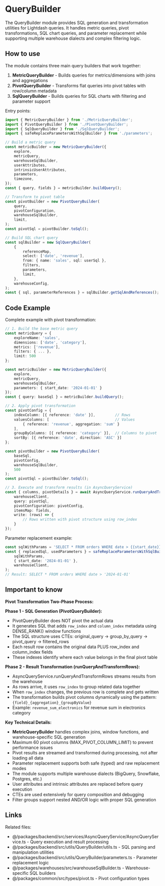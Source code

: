 # QueryBuilder

The QueryBuilder module provides SQL generation and transformation utilities for Lightdash queries. It handles metric queries, pivot transformations, SQL chart queries, and parameter replacement while supporting multiple warehouse dialects and complex filtering logic.

## How to use

The module contains three main query builders that work together:

1. **MetricQueryBuilder** - Builds queries for metrics/dimensions with joins and aggregations
2. **PivotQueryBuilder** - Transforms flat queries into pivot tables with row/column metadata
3. **SqlQueryBuilder** - Builds queries for SQL charts with filtering and parameter support

Entry points:

```typescript
import { MetricQueryBuilder } from './MetricQueryBuilder';
import { PivotQueryBuilder } from './PivotQueryBuilder';
import { SqlQueryBuilder } from './SqlQueryBuilder';
import { safeReplaceParametersWithSqlBuilder } from './parameters';

// Build a metric query
const metricBuilder = new MetricQueryBuilder({
    explore,
    metricQuery,
    warehouseSqlBuilder,
    userAttributes,
    intrinsicUserAttributes,
    parameters,
    timezone,
});
const { query, fields } = metricBuilder.buildQuery();

// Transform to pivot table
const pivotBuilder = new PivotQueryBuilder(
    query,
    pivotConfiguration,
    warehouseSqlBuilder,
    limit,
);
const pivotSql = pivotBuilder.toSql();

// Build SQL chart query
const sqlBuilder = new SqlQueryBuilder(
    {
        referenceMap,
        select: ['date', 'revenue'],
        from: { name: 'sales', sql: userSql },
        filters,
        parameters,
        limit,
    },
    warehouseConfig,
);
const { sql, parameterReferences } = sqlBuilder.getSqlAndReferences();
```

## Code Example

Complete example with pivot transformation:

```typescript
// 1. Build the base metric query
const metricQuery = {
    exploreName: 'sales',
    dimensions: ['date', 'category'],
    metrics: ['revenue'],
    filters: { ... },
    limit: 500
};

const metricBuilder = new MetricQueryBuilder({
    explore,
    metricQuery,
    warehouseSqlBuilder,
    parameters: { start_date: '2024-01-01' }
});
const { query: baseSql } = metricBuilder.buildQuery();

// 2. Apply pivot transformation
const pivotConfig = {
    indexColumn: [{ reference: 'date' }],         // Rows
    valuesColumns: [                              // Values
        { reference: 'revenue', aggregation: 'sum' }
    ],
    groupByColumns: [{ reference: 'category' }],  // Columns to pivot
    sortBy: [{ reference: 'date', direction: 'ASC' }]
};

const pivotBuilder = new PivotQueryBuilder(
    baseSql,
    pivotConfig,
    warehouseSqlBuilder,
    500
);
const pivotSql = pivotBuilder.toSql();

// 3. Execute and transform results (in AsyncQueryService)
const { columns, pivotDetails } = await AsyncQueryService.runQueryAndTransformRows({
    warehouseClient,
    query: pivotSql,
    pivotConfiguration: pivotConfig,
    itemsMap: fields,
    write: (rows) => {
        // Rows written with pivot structure using row_index
    }
});
```

Parameter replacement example:

```typescript
const sqlWithParams = 'SELECT * FROM orders WHERE date > {{start_date}}';
const { replacedSql, usedParameters } = safeReplaceParametersWithSqlBuilder(
    sqlWithParams,
    { start_date: '2024-01-01' },
    warehouseClient,
);
// Result: SELECT * FROM orders WHERE date > '2024-01-01'
```

## Important to know

**Pivot Transformation Two-Phase Process:**

**Phase 1 - SQL Generation (PivotQueryBuilder):**

-   PivotQueryBuilder does NOT pivot the actual data
-   It generates SQL that adds `row_index` and `column_index` metadata using DENSE_RANK() window functions
-   The SQL structure uses CTEs: original_query → group_by_query → pivot_query → filtered_rows
-   Each result row contains the original data PLUS row_index and column_index fields
-   These indexes identify where each value belongs in the final pivot table

**Phase 2 - Result Transformation (runQueryAndTransformRows):**

-   AsyncQueryService.runQueryAndTransformRows streams results from the warehouse
-   As rows arrive, it uses `row_index` to group related data together
-   When `row_index` changes, the previous row is complete and gets written
-   The transformation builds pivot columns dynamically using the pattern: `{field}_{aggregation}_{groupByValue}`
-   Example: `revenue_sum_electronics` for revenue sum in electronics category

**Key Technical Details:**

-   **MetricQueryBuilder** handles complex joins, window functions, and warehouse-specific SQL generation
-   Maximum 60 pivot columns (MAX_PIVOT_COLUMN_LIMIT) to prevent performance issues
-   Pivot results are streamed and transformed during processing, not after loading all data
-   Parameter replacement supports both safe (typed) and raw replacement modes
-   The module supports multiple warehouse dialects (BigQuery, Snowflake, Postgres, etc.)
-   User attributes and intrinsic attributes are replaced before query execution
-   CTEs are used extensively for query composition and debugging
-   Filter groups support nested AND/OR logic with proper SQL generation

## Links

Related files:

-   @/packages/backend/src/services/AsyncQueryService/AsyncQueryService.ts - Query execution and result processing
-   @/packages/backend/src/utils/QueryBuilder/utils.ts - SQL parsing and manipulation utilities
-   @/packages/backend/src/utils/QueryBuilder/parameters.ts - Parameter replacement logic
-   @/packages/warehouses/src/warehouseSqlBuilder.ts - Warehouse-specific SQL builders
-   @/packages/common/src/types/pivot.ts - Pivot configuration types
